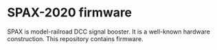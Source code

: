 # SPAX-2020 firmware

SPAX is model-railroad DCC signal booster. It is a well-known hardware
construction. This repository contains firmware.
